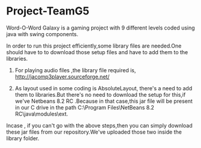 # Project-TeamG5
Word-O-Word Galaxy is a gaming project with 9 different levels coded using java with swing components.

In order to run this project efficiently,some library files are needed.One should have to to download those setup files and have to add them to the libraries.

1. For playing audio files ,the library file required is,
http://jacomp3player.sourceforge.net/        

2. As layout used in some coding is AbsoluteLayout, there's a need to add them to libraries.But there's no need to download the setup for this,if we've Netbeans 8.2 RC .Because in that case,this jar file will be present in our C drive in the path
C:\Program Files\NetBeans 8.2 RC\java\modules\ext.

Incase , if you can't go with the above steps,then  you can simply download these jar files from our repository.We've uploaded those two inside the library folder.

